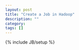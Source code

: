 ```yaml
---
layout: post
title: "Create a Job in Hadoop"
description: ""
category: 
tags: []
---
```

{% include JB/setup %}


